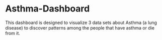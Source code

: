 # Asthma-Dashboard
This dashboard is designed to visualize 3 data sets about Asthma (a lung disease) to discover patterns among the people that have asthma or die from it.
